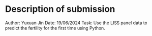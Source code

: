 # Description of submission

Author: Yuxuan Jin
Date: 19/06/2024
Task: Use the LISS panel data to predict the fertility for the first time using Python.